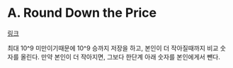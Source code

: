 # A. Round Down the Price

[링크](https://codeforces.com/contest/1702/problem/A)


최대 10^9 미만이기때문에 10^9 승까지 저장을 하고, 본인이 더 작아질때까지 비교 숫자를 올린다. 만약 본인이 더 작아지면, 그보다 한단계 아래 숫자를 본인에게서 뺀다.